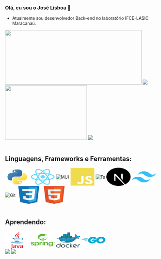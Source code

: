 ### Olá, eu sou o José Lisboa 👋
- Atualmente sou desenvolvedor Back-end no laboratório IFCE-LASIC Maracanaú.
<div width="900em">
  <div>
    <img src="https://github-readme-stats.vercel.app/api?username=joselisboaa&show_icons=true&theme=dracula&include_all_commits=false&count_private=true"     height="180em" width="450em">
    <img src="https://streak-stats.demolab.com/?user=joselisboaa&theme=dracula" height="180em">
  </div>
  <div >
    <img src="https://github-readme-stats.vercel.app/api/top-langs/?username=joselisboaa&layout=compact&langs_count=10&theme=dracula" width="270em" height="180em">
    <img src="https://github-profile-summary-cards.vercel.app/api/cards/profile-details?username=joselisboaa&theme=dracula" height="180em">  
  </div>
</div>
<br>

## Linguagens, Frameworks e Ferramentas:

<div style="display: inline-block margin-block: 16px">
  <img align="center" alt="Python" height="60" width="80" src="https://github.com/devicons/devicon/blob/master/icons/python/python-original.svg" />
  <img align="center" alt="React" height="60" width="80" src="https://raw.githubusercontent.com/devicons/devicon/master/icons/react/react-original.svg" />
  <img align="center" alt="MUI" height="60" width="80"  src="https://cdn.jsdelivr.net/gh/devicons/devicon/icons/materialui/materialui-original.svg" />
  <img align="center" alt="Js" height="60" width="80" src="https://raw.githubusercontent.com/devicons/devicon/master/icons/javascript/javascript-plain.svg" />
  <img align="center" alt="Ts" height="60" width="80" src="https://cdn.jsdelivr.net/gh/devicons/devicon/icons/typescript/typescript-original.svg" />
  <img align="center" alt="Next" height="60" width="80" src="https://github.com/devicons/devicon/blob/master/icons/nextjs/nextjs-original.svg">
  <img align="center" alt="HTML" height="60" width="80" src="https://github.com/devicons/devicon/blob/master/icons/tailwindcss/tailwindcss-plain.svg" />
  <img align="center" alt="Git" height="60" width="80"  src="https://cdn.jsdelivr.net/gh/devicons/devicon/icons/git/git-original.svg" />
  <img align="center" alt="CSS" height="60" width="80" src="https://raw.githubusercontent.com/devicons/devicon/master/icons/css3/css3-original.svg" />
  <img align="center" alt="Tailwind" height="60" width="80" src="https://raw.githubusercontent.com/devicons/devicon/master/icons/html5/html5-original.svg" /> 
</div><br>

## Aprendendo:
<div style="display: inline-block">
  <img align="center" alt="Java" height="60" width="80"  src="https://raw.githubusercontent.com/devicons/devicon/1119b9f84c0290e0f0b38982099a2bd027a48bf1/icons/java/java-original-wordmark.svg" />
  <img align="center" alt="Spring" height="60" width="80"  src="https://raw.githubusercontent.com/devicons/devicon/1119b9f84c0290e0f0b38982099a2bd027a48bf1/icons/spring/spring-original-wordmark.svg" />
  <img align="center" alt="Docker" height="60" width="80" src="https://github.com/devicons/devicon/blob/master/icons/docker/docker-original-wordmark.svg" />
  <img align="center" alt="Go" height="60" width="80" src="https://github.com/devicons/devicon/blob/master/icons/go/go-original-wordmark.svg" />
</div>

<br>

<div>
  <a href="mailto:joselisboaa05@gmail.com" target="_blank"><img src="https://img.shields.io/badge/-Gmail-%23333?style=for-the-badge&logo=gmail&logoColor=white"></a>
  <a href="https://www.linkedin.com/in/jose-lisboa-3316301a2/" target="_blank"><img src="https://img.shields.io/badge/-LinkedIn-%230077B5?style=for-the-badge&logo=linkedin&logoColor=white"></a>   
</div>
